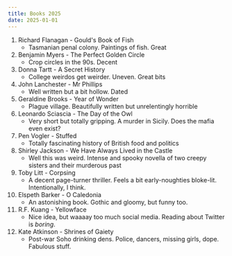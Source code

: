 ```yaml
---
title: Books 2025
date: 2025-01-01
---
```


1. Richard Flanagan - Gould's Book of Fish
   - Tasmanian penal colony. Paintings of fish. Great
1. Benjamin Myers - The Perfect Golden Circle
   - Crop circles in the 90s. Decent
1. Donna Tartt - A Secret History
   - College weirdos get weirder. Uneven. Great bits
1. John Lanchester - Mr Phillips
   - Well written but a bit hollow. Dated
1. Geraldine Brooks - Year of Wonder
   - Plague village. Beautifully written but unrelentingly horrible
1. Leonardo Sciascia - The Day of the Owl
   - Very short but totally gripping. A murder in Sicily. Does the mafia even exist?
1. Pen Vogler - Stuffed
   - Totally fascinating history of British food and politics
1. Shirley Jackson - We Have Always Lived in the Castle
   - Well this was weird. Intense and spooky novella of two creepy sisters and their murderous past
1. Toby Litt - Corpsing
   - A decent page-turner thriller. Feels a bit early-noughties bloke-lit. Intentionally, I think.
1. Elspeth Barker - O Caledonia
   - An astonishing book. Gothic and gloomy, but funny too.
1. R.F. Kuang - Yellowface
   - Nice idea, but waaaay too much social media. Reading about Twitter is _boring_.
1. Kate Atkinson - Shrines of Gaiety
   - Post-war Soho drinking dens. Police, dancers, missing girls, dope. Fabulous stuff.
